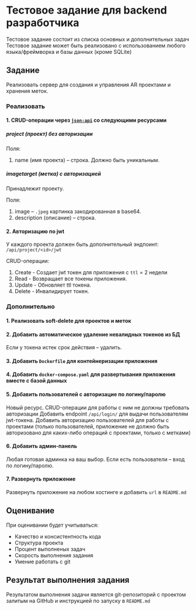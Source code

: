 # Тестовое задание для backend разработчика

Тестовое задание состоит из списка основных и дополнительных задач
Тестовое задание может быть реализовано с использованием любого языка/фреймворка и базы данных (кроме SQLite)

## Задание

Реализовать сервер для создания и управления AR проектами и хранения меток.

### Реализовать

#### 1. CRUD-операции через [`json:api`](https://jsonapi.org) со следующими ресурсами

##### project (проект) без авторизации

Поля:

1. name (имя проекта) – строка. Должно быть уникальным.

##### imagetarget (метка) с авторизацией

Принадлежит проекту.

Поля:

1. image – `.jpeg` картинка закодированная в base64.
2. description (описание) – строка.

#### 2. Авторизацию по jwt

У каждого проекта должен быть дополнительный эндпоинт: `/api/project/<id>/jwt`

CRUD-операции:

1. Create - Создает jwt токен для приложения с `ttl` = 2 недели
2. Read - Возвращает все токены приложения.
3. Update - Обновляет ttl токена.
4. Delete - Инвалидирует токен.

### Дополнительно

#### 1. Реализовать soft-delete для проектов и меток

#### 2. Добавить автоматическое удаление невалидных токенов из БД

Если у токена истек срок действия – удалить.

#### 3. Добавить `Dockerfile` для контейнеризации приложения

#### 4. Добавить `docker-compose.yaml` для развертывания приложения вместе с базой данных

#### 5. Добавить пользователей с авторизацие по логину/паролю

Новый ресурс. CRUD-операции для работы с ним не должны требовать авторизации
Добавить endpoint `/api/login/` для выдачи пользователям jwt-токена. Добавить авторизацию пользователей для работы с проектами (только пользователей, приложение не должно быть авторизовано для каких-либо операций с проектами, только с метками)

#### 6. Добавить админ-панель

Любая готовая админка на ваш выбор. Если есть пользователи – вход по логину/паролю.

#### 7. Развернуть приложение

Развернуть приложение на любом хостинге и добавить `url` в `README.md`

## Оценивание

При оценивании будет учитываться:

- Качество и консистентность кода
- Структура проекта
- Процент выполненых задач
- Скорость выполнения задания
- Умение работать с git

## Результат выполнения задания

Результатом выполнения задачи является git-репозиторий с проектом залитым на GitHub и инструкцией по запуску в `README.md`
